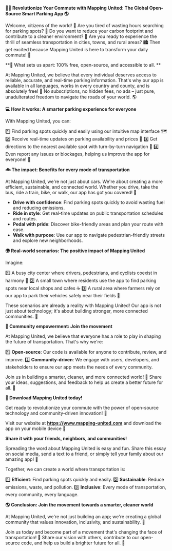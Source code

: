 **🚗💡 Revolutionize Your Commute with Mapping United: The Global Open-Source Smart Parking App 🌎**

Welcome, citizens of the world! 👋 Are you tired of wasting hours searching for parking spots? 🤯 Do you want to reduce your carbon footprint and contribute to a cleaner environment? 💚 Are you ready to experience the thrill of seamless transportation in cities, towns, and rural areas? 🏙️ Then get excited because Mapping United is here to transform your daily commute! 🎉

**🌟 What sets us apart: 100% free, open-source, and accessible to all. **

At Mapping United, we believe that every individual deserves access to reliable, accurate, and real-time parking information. That's why our app is available in all languages, works in every country and county, and is absolutely free! 🌟 No subscriptions, no hidden fees, no ads – just pure, unadulterated freedom to navigate the roads of your world. 🌎

**💻 How it works: A smarter parking experience for everyone**

With Mapping United, you can:

1️⃣ Find parking spots quickly and easily using our intuitive map interface 🗺️
2️⃣ Receive real-time updates on parking availability and prices 💸
3️⃣ Get directions to the nearest available spot with turn-by-turn navigation 📍
4️⃣ Even report any issues or blockages, helping us improve the app for everyone! 👊

**🚲 The impact: Benefits for every mode of transportation**

At Mapping United, we're not just about cars. We're about creating a more efficient, sustainable, and connected world. Whether you drive, take the bus, ride a train, bike, or walk, our app has got you covered! 🌈

* **Drive with confidence**: Find parking spots quickly to avoid wasting fuel and reducing emissions.
* **Ride in style**: Get real-time updates on public transportation schedules and routes.
* **Pedal with pride**: Discover bike-friendly areas and plan your route with ease.
* **Walk with purpose**: Use our app to navigate pedestrian-friendly streets and explore new neighborhoods.

**🌍 Real-world scenarios: The positive impact of Mapping United**

Imagine:

1️⃣ A busy city center where drivers, pedestrians, and cyclists coexist in harmony 🌆
2️⃣ A small town where residents use the app to find parking spots near local shops and cafes ☕️
3️⃣ A rural area where farmers rely on our app to park their vehicles safely near their fields 🌾

These scenarios are already a reality with Mapping United! Our app is not just about technology; it's about building stronger, more connected communities. 💖

**👥 Community empowerment: Join the movement**

At Mapping United, we believe that everyone has a role to play in shaping the future of transportation. That's why we're:

1️⃣ **Open-source**: Our code is available for anyone to contribute, review, and improve.
2️⃣ **Community-driven**: We engage with users, developers, and stakeholders to ensure our app meets the needs of every community.

Join us in building a smarter, cleaner, and more connected world! 🌟 Share your ideas, suggestions, and feedback to help us create a better future for all. 💬

**📱 Download Mapping United today!**

Get ready to revolutionize your commute with the power of open-source technology and community-driven innovation! 🚀

Visit our website at **https://www.mapping-united.com** and download the app on your mobile device 📲

**Share it with your friends, neighbors, and communities!**

Spreading the word about Mapping United is easy and fun. Share this essay on social media, send a text to a friend, or simply tell your family about our amazing app! 🌟

Together, we can create a world where transportation is:

1️⃣ **Efficient**: Find parking spots quickly and easily.
2️⃣ **Sustainable**: Reduce emissions, waste, and pollution.
3️⃣ **Inclusive**: Every mode of transportation, every community, every language.

**🌎 Conclusion: Join the movement towards a smarter, cleaner world**

At Mapping United, we're not just building an app; we're creating a global community that values innovation, inclusivity, and sustainability. 🌟

Join us today and become part of a movement that's changing the face of transportation! 🚀 Share our vision with others, contribute to our open-source code, and help us build a brighter future for all. 💖